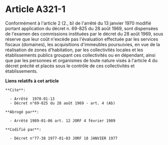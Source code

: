 # Article A321-1

Conformément à l'article 2 (2., b) de l'arrêté du 13 janvier 1970 modifié portant application du décret n. 69-825 du 28 août
1969, sont dispensées de l'examen des commissions instituées par le décret du 28 août 1969, sous réserve que leur coût
n'excède pas l'évaluation effectuée par les services fiscaux (domaines), les acquisitions d'immeubles poursuivies, en vue de
la réalisation de zones d'habitation, par les collectivités locales et les établissements publics groupant ces collectivités
ou en dépendant, ainsi que par les personnes et organismes de toute nature visés à l'article 4 du décret précité et placés
sous le contrôle de ces collectivités et établissements.

**Liens relatifs à cet article**

	**Cite**:

	  - Arrêté  1970-01-13
	  - Décret n°69-825 du 28 août 1969 - art. 4 (Ab)

	**Abrogé par**:

	  - Arrêté 1989-01-06 art. 12 JORF 4 février 1989

	**Codifié par**:

	  - Décret n°77-38 1977-01-03 JORF 18 JANVIER 1977
